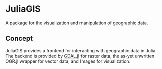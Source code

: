 # JuliaGIS #

A package for the visualization and manipulation of geographic data.

## Concept ##

JuliaGIS provides a frontend for interacting with geographic data in Julia. The backend is provided by [GDAL.jl](https://github.com/wkearn/GDAL.jl) for raster data, the as-yet unwritten OGR.jl wrapper for vector data, and Images for visualization.
